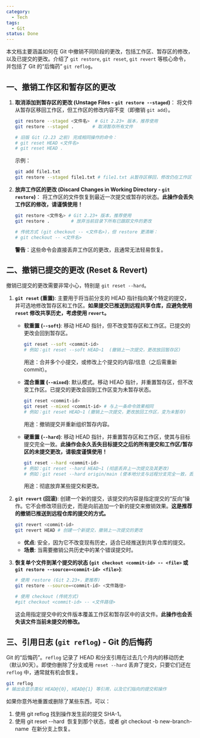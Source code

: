 ```yaml
---
category:
  - Tech
tags:
  - Git
status: Done
---
```

本文档主要涵盖如何在 Git 中撤销不同阶段的更改，包括工作区、暂存区的修改，以及已提交的更改。介绍了 `git restore`, `git reset`, `git revert` 等核心命令，并包括了 Git 的“后悔药” `git reflog`。

## 一、撤销工作区和暂存区的更改

1.  **取消添加到暂存区的更改 (Unstage Files - `git restore --staged`)**：
    将文件从暂存区移回工作区，但工作区的修改内容不变（即撤销 `git add`）。
    ```bash
    git restore --staged <文件名>  # Git 2.23+ 版本，推荐使用
    git restore --staged .       # 取消暂存所有文件

    # 旧版 Git (2.23 之前) 完成相同操作的命令：
    # git reset HEAD <文件名>
    # git reset HEAD .
    ```
    示例：
    ```bash
    git add file1.txt
    git restore --staged file1.txt # file1.txt 从暂存区移回，修改仍在工作区
    ```

2.  **放弃工作区的更改 (Discard Changes in Working Directory - `git restore`)**：
    将工作区的文件恢复到最近一次提交或暂存的状态。**此操作会丢失工作区的修改，请谨慎使用！**
    ```bash
    git restore <文件名> # Git 2.23+ 版本，推荐使用
    git restore .        # 放弃当前目录下所有已跟踪文件的更改

    # 传统方式 (git checkout -- <文件名>)，但 restore 更清晰：
    # git checkout -- <文件名>
    ```
    **警告**：这些命令会直接丢弃工作区的更改，且通常无法轻易恢复。

## 二、撤销已提交的更改 (Reset & Revert)

撤销已提交的更改需要非常小心，特别是 `git reset --hard`。

1.  **`git reset` (重置)**:
    主要用于将当前分支的 HEAD 指针指向某个特定的提交，并可选地修改暂存区和工作区。**如果提交已推送到远程共享仓库，应避免使用 `reset` 修改共享历史，考虑使用 `revert`。**
    *   **软重置 (`--soft`)**: 移动 HEAD 指针，但不改变暂存区和工作区。已提交的更改会回到暂存区。
        ```bash
        git reset --soft <commit-id>
        # 例如：git reset --soft HEAD~1  (撤销上一次提交，更改放回暂存区)
        ```
        用途：合并多个小提交，或修改上个提交的内容/信息（之后需重新commit）。

    *   **混合重置 (`--mixed`)**: 默认模式。移动 HEAD 指针，并重置暂存区，但不改变工作区。已提交的更改会回到工作区变为未暂存状态。
        ```bash
        git reset <commit-id>
        git reset --mixed <commit-id> # 与上一条命令效果相同
        # 例如：git reset HEAD~1 (撤销上一次提交，更改放回工作区，变为未暂存)
        ```
        用途：撤销提交并重新组织暂存内容。

    *   **硬重置 (`--hard`)**: 移动 HEAD 指针，并重置暂存区和工作区，使其与目标提交完全一致。**此操作会永久丢失目标提交之后的所有提交和工作区/暂存区的未提交更改，请极度谨慎使用！**
        ```bash
        git reset --hard <commit-id>
        # 例如：git reset --hard HEAD~1 (彻底丢弃上一次提交及其更改)
        # 例如：git reset --hard origin/main (使本地分支与远程分支完全一致，丢弃本地所有未推送的提交和更改)
        ```
        用途：彻底放弃某些提交和更改。

2.  **`git revert` (回滚)**:
    创建一个新的提交，该提交的内容是指定提交的“反向”操作。它不会修改项目历史，而是向前追加一个新的提交来撤销效果。**这是推荐的撤销已推送到远程仓库的提交的方式。**
    ```bash
    git revert <commit-id>
    git revert HEAD # 创建一个新提交，撤销上一次提交的更改
    ```
    *   **优点**: 安全，因为它不改变现有历史，适合已经推送到共享仓库的提交。
    *   **场景**: 当需要撤销公共历史中的某个错误提交时。

3.  **恢复单个文件到某个提交的状态 (`git checkout <commit-id> -- <file>` 或 `git restore --source=<commit-id> <file>`)**:
    ```bash
    # 使用 restore (Git 2.23+，更推荐)
    git restore --source=<commit-id> <文件路径>

    # 使用 checkout (传统方式)
    #git checkout <commit-id> -- <文件路径>
    ```
    这会用指定提交中的文件版本覆盖工作区和暂存区中的该文件。**此操作也会丢失该文件当前未提交的修改。**

## 三、引用日志 (`git reflog`) - Git 的后悔药

Git 的“后悔药”。`reflog` 记录了 HEAD 和分支引用在过去几个月内的移动历史（默认90天）。即使你删除了分支或用 `reset --hard` 丢弃了提交，只要它们还在 `reflog` 中，通常就有机会恢复。
```bash
git reflog
# 输出会显示类似 HEAD@{0}, HEAD@{1} 等引用，以及它们指向的提交和操作
```
如果你意外地重置或删除了某些东西，可以：

1. 使用 git reflog 找到操作发生前的提交 SHA-1。
2. 使用 git reset --hard <SHA-1> 恢复到那个状态，或者 git checkout -b new-branch-name <SHA-1> 在新分支上恢复。